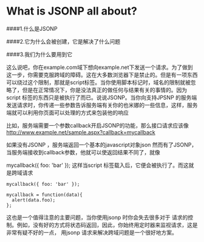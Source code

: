# What is JSONP all about?

####1.什么是JSONP


####2.它为什么会被创建，它是解决了什么问题

####3.我们为什么要用到它



这么说吧，你在example.com域下想向example.net下发送一个请求。为了做到这一步，你需要克服跨域的障碍。这在大多数浏览器下是禁止的。但是有一项东西可以绕过这个限制，那就是script标签。当你使用脚本标记时，域名的限制就被忽略了，但是在正常情况下，你是没法真正的做任何与结果有关的事情的。因为script 标签的东西只是被执行了而已。说说JSONP。当你向支持JPSNP 的服务端发送请求时，你传递一些参数告诉服务端有关你的也米娜的一些信息，这样，服务端就可以利用你页面可以处理的方式来包装他的响应



比如，服务端需要一个参数callback开启JSONP的功能，那么接口请求应该像
http://www.example.net/sample.aspx?callback=mycallback

如果没有JSONP ，服务端返回一个基本的javascript对象json 
然而有了JSONP，当服务端接收到callback参数，他就可以使返回结果不同了，就像

mycallback({ foo: 'bar' });
这样当script 标签载入后，它便会被执行了。而这就是跨域请求


````
mycallback({ foo: 'bar' });

mycallback = function(data){
  alert(data.foo);
};

````




这也是一个值得注意的主要问题，当你使用jsonp 时你会失去很多对于    请求的控制。例如，没有好的方式将状态码返回，因此，你始终用定时器来监视请求，这是非常有疑不好的一点， 用jsonp 请求来解决跨域问题是一个很好地方案。